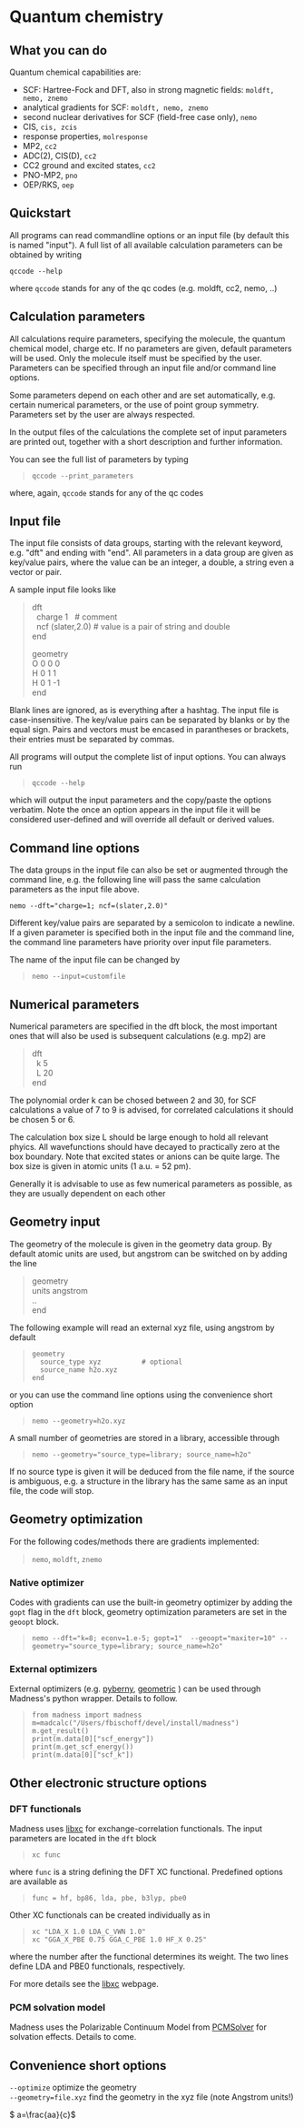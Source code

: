 # Quantum chemistry


## What you can do
Quantum chemical capabilities are:
 * SCF: Hartree-Fock and DFT, also in strong magnetic fields: `moldft, nemo, znemo`
 * analytical gradients for SCF: `moldft, nemo, znemo`
 * second nuclear derivatives for SCF (field-free case only), `nemo`
 * CIS, `cis, zcis`
 * response properties, `molresponse`
 * MP2, `cc2`
 * ADC(2), CIS(D), `cc2`
 * CC2 ground and excited states, `cc2`
 * PNO-MP2, `pno`
 * OEP/RKS, `oep`

## Quickstart

All programs can read commandline options or an input file (by default this is named "input").
A full list of all available calculation parameters can be obtained by writing

`qccode --help`
 
where `qccode` stands for any of the qc codes (e.g. moldft, cc2, nemo, ..)


## Calculation parameters
All calculations require parameters, specifying the molecule, the quantum chemical model, charge etc.
If no parameters are given, default parameters will be used. Only the molecule itself must be specified by the user.
Parameters can be specified through an input file and/or command line options.

Some parameters depend on each other and are set automatically, e.g. certain numerical parameters, or the use of 
point group symmetry. Parameters set by the user are always respected.

In the output files of the calculations the complete set of input parameters are printed out, 
together with a short description and further information.

You can see the full list of parameters by typing
> `qccode --print_parameters`

where, again, `qccode` stands for any of the qc codes

## Input file
The input file consists of data groups, starting with the relevant keyword, e.g. "dft" and ending with "end".
All parameters in a data group are given as key/value pairs, where the value can be an integer, a double, a string
even a vector or pair. 

A sample input file looks like
>dft\
>  charge 1          # comment\
>  ncf (slater,2.0) # value is a pair of string and double\
>end
> 
> geometry\
>  O 0 0 0\
>  H 0 1 1\
>  H 0 1 -1\
> end

Blank lines are ignored, as is everything after a hashtag. 
The input file is case-insensitive.
The key/value pairs can be separated by blanks or by the equal sign.
Pairs and vectors must be encased in parantheses or brackets, their entries must be separated by commas.

All programs will output the complete list of input options. You can always run 
> `qccode --help` 

which will output the input parameters and the copy/paste the options verbatim.
Note the once an option appears in the input file it will be considered user-defined and will override all default or derived values.

## Command line options
The data groups in the input file can also be set or augmented through the command line, e.g. the following
line will pass the same calculation parameters as the input file above.

`nemo --dft="charge=1; ncf=(slater,2.0)"`

Different key/value pairs are separated by a semicolon to indicate a newline.
If a given parameter is specified both in the input file and the command line, the command line parameters have 
priority over input file parameters.

The name of the input file can be changed by
> `nemo --input=customfile`


## Numerical parameters
Numerical parameters are specified in the dft block, the most important ones that will
also be used is subsequent calculations (e.g. mp2) are
> dft\
>   k 5\
>   L 20\
> end
 
The polynomial order k can be chosed between 2 and 30, for SCF calculations a value of 7 to 9 is advised, for correlated
calculations it should be chosen 5 or 6.

The calculation box size L should be large enough to hold all relevant phyics. All wavefunctions should have decayed
to practically zero at the box boundary. Note that excited states or anions can be quite large. 
The box size is given in atomic units (1 a.u. = 52 pm).

Generally it is advisable to use as few numerical parameters as possible, as they are usually dependent on each other

## Geometry input
The geometry of the molecule is given in the geometry data group. 
By default atomic units are used, but angstrom can be switched on by adding the line
> geometry\
> units angstrom\
> ..\
> end

The following example will read an external xyz file, using angstrom by default
>`geometry`\
> `  source_type xyz          # optional `\
> `  source_name h2o.xyz`\
> `end`

or you can use the command line options using the convenience short option
> `nemo --geometry=h2o.xyz`

A small number of geometries are stored in a library, accessible through
> `nemo --geometry="source_type=library; source_name=h2o"`
 
If no source type is given it will be deduced from the file name, if the source is ambiguous,
e.g. a structure in the library has the same same as an input file, the code will stop.

## Geometry optimization
For the following codes/methods there are gradients implemented:
> `nemo`, `moldft`, `znemo`

### Native optimizer
Codes with gradients can use the built-in geometry optimizer by adding the `gopt` flag 
in the `dft` block, geometry optimization parameters are set in the `geoopt` block.
> `nemo --dft="k=8; econv=1.e-5; gopt=1"  --geoopt="maxiter=10" --geometry="source_type=library; source_name=h2o"`

### External optimizers
External optimizers (e.g. [pyberny](https://jan.hermann.name/pyberny/), [geometric](https://geometric.readthedocs.io/) ) 
can be used through Madness's python wrapper. Details to follow.

> `from madness import madness`\
> `m=madcalc("/Users/fbischoff/devel/install/madness")`\
> `m.get_result()`\
> `print(m.data[0]["scf_energy"])`\
> `print(m.get_scf_energy())`\
> `print(m.data[0]["scf_k"])`



## Other electronic structure options
### DFT functionals

Madness uses [libxc](https://tddft.org/programs/libxc/) for exchange-correlation functionals. 
The input parameters are located in the `dft` block
> `xc func`

where `func` is a string defining the DFT XC functional. Predefined options are available as
> `func = hf, bp86, lda, pbe, b3lyp, pbe0`

Other XC functionals can be created individually  as in
> `xc "LDA_X 1.0 LDA_C_VWN 1.0"`\
> `xc "GGA_X_PBE 0.75 GGA_C_PBE 1.0 HF_X 0.25"`

where the number after the functional determines its weight. The two lines define 
LDA and PBE0 functionals, respectively.

For more details see the [libxc](https://tddft.org/programs/libxc/) webpage.

### PCM solvation model

Madness uses the Polarizable Continuum Model from [PCMSolver](https://pcmsolver.readthedocs.io) 
for solvation effects. Details to come.

###

## Convenience short options
`--optimize` optimize the geometry\
`--geometry=file.xyz` find the geometry in the xyz file (note Angstrom units!)

$ a=\frac{aa}{c}$